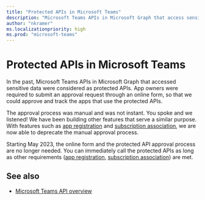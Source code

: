 ```yaml
---
title: "Protected APIs in Microsoft Teams"
description: "Microsoft Teams APIs in Microsoft Graph that access sensitive data are considered protected APIs and require additional validation before you can use them."
author: "nkramer"
ms.localizationpriority: high
ms.prod: "microsoft-teams"
---
```


# Protected APIs in Microsoft Teams

In the past, Microsoft Teams APIs in Microsoft Graph that accessed sensitive data were considered as protected APIs. App owners were required to submit an approval request through an online form, so that we could approve and track the apps that use the protected APIs.

The approval process was manual and was not instant.  You spoke and we listened!  We have been building other features that serve a similar purpose.  With features such as [app registration](https://learn.microsoft.com/azure/active-directory/develop/quickstart-register-app) and [subscription association](/graph/metered-api-setup), we are now able to deprecate the manual approval process.

Starting May 2023, the online form and the protected API approval process are no longer needed.  You can immediately call the protected APIs as long as other requirements ([app registration](https://learn.microsoft.com/azure/active-directory/develop/quickstart-register-app), [subscription association](/graph/metered-api-setup)) are met.

## See also

* [Microsoft Teams API overview](teams-concept-overview.md)
